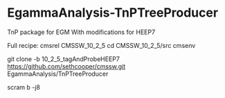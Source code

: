 # EgammaAnalysis-TnPTreeProducer
TnP package for EGM
With modifications for HEEP7

Full recipe:
cmsrel CMSSW_10_2_5
cd CMSSW_10_2_5/src
cmsenv

git clone -b 10_2_5_tagAndProbeHEEP7  https://github.com/sethcooper/cmssw.git EgammaAnalysis/TnPTreeProducer

scram b -j8
